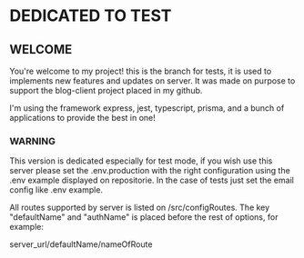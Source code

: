 # DEDICATED TO TEST

## WELCOME

You're welcome to my project! this is the branch for tests, it is used to implements new features and updates on server. It was made on purpose to support the blog-client project placed in my github.

I'm using the framework express, jest, typescript, prisma, and a bunch of applications to provide the best in one!

### WARNING

This version is dedicated especially for test mode, if you wish use this server please set the .env.production with the right configuration using the .env example displayed on repositorie. In the case of tests just set the email config like .env example.

All routes supported by server is listed on /src/configRoutes. The key "defaultName" and "authName" is placed before the rest of options, for example:

server_url/defaultName/nameOfRoute
